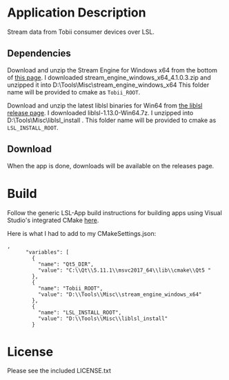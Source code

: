 # Application Description

Stream data from Tobii consumer devices over LSL.

## Dependencies

Download and unzip the Stream Engine for Windows x64 from the bottom of
[this page](https://developer.tobii.com/consumer-eye-trackers/stream-engine/getting-started/).
I downloaded stream_engine_windows_x64_4.1.0.3.zip and unzipped it into D:\Tools\Misc\stream_engine_windows_x64
This folder name will be provided to cmake as `Tobii_ROOT`.

Download and unzip the latest liblsl binaries for Win64 from [the liblsl release page](https://github.com/sccn/liblsl/releases).
I downloaded liblsl-1.13.0-Win64.7z. I unzipped into D:\Tools\Misc\liblsl_install .
This folder name will be provided to cmake as `LSL_INSTALL_ROOT`.

## Download

When the app is done, downloads will be available on the releases page.

# Build

Follow the generic LSL-App build instructions for building apps using
Visual Studio's integrated CMake [here](https://labstreaminglayer.readthedocs.io/dev/app_build.html).

Here is what I had to add to my CMakeSettings.json:

```
,
      "variables": [
        {
          "name": "Qt5_DIR",
          "value": "C:\\Qt\\5.11.1\\msvc2017_64\\lib\\cmake\\Qt5 "
        },
        {
          "name": "Tobii_ROOT",
          "value": "D:\\Tools\\Misc\\stream_engine_windows_x64"
        },
        {
          "name": "LSL_INSTALL_ROOT",
          "value": "D:\\Tools\\Misc\\liblsl_install"
        }
```

# License

Please see the included LICENSE.txt

